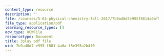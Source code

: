 ```yaml
---
content_type: resource
description: ''
file: /courses/5-61-physical-chemistry-fall-2017/7b9ad8d7e995f8814a0af5e395a2b4f0_lfH99vfhiI4.pdf
file_type: application/pdf
learning_resource_types: []
ocw_type: OCWFile
resourcetype: Document
title: 3play pdf file
uid: 7b9ad8d7-e995-f881-4a0a-f5e395a2b4f0
---
```

